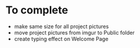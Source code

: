 # To complete
- make same size for all project pictures
- move project pictures from imgur to Public folder
- create typing effect on Welcome Page
